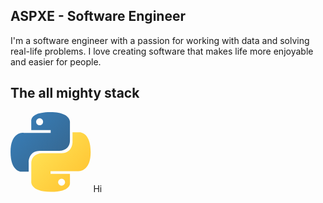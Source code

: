 <div class="container-fluid">
  <div class="row text-center">
    <h2>ASPXE - Software Engineer</h2>
  </div>
  <div class="row pt-5">
    <div class="col">
     <p>I'm a software engineer with a passion for working with data and solving real-life problems. I love creating software that makes life more enjoyable and easier for people.</p> 
    </div>
  </div>
  <div class="row pt-5">
    <div class="col text-center">
      <h2>The all mighty stack</h2>
    </div>
  </div>
  <div class="row pt-5">
    <div class="col">
      <p>
          <svg xmlns="http://www.w3.org/2000/svg" width="128.51" height="128" viewBox="0 0 256 255"><defs><linearGradient id="IconifyId190f66b0251dcaf2f4" x1="12.959%" x2="79.639%" y1="12.039%" y2="78.201%"><stop offset="0%" stop-color="#387EB8"/><stop offset="100%" stop-color="#366994"/></linearGradient><linearGradient id="IconifyId190f66b0251dcaf2f5" x1="19.128%" x2="90.742%" y1="20.579%" y2="88.429%"><stop offset="0%" stop-color="#FFE052"/><stop offset="100%" stop-color="#FFC331"/></linearGradient></defs><path fill="url(#IconifyId190f66b0251dcaf2f4)" d="M126.916.072c-64.832 0-60.784 28.115-60.784 28.115l.072 29.128h61.868v8.745H41.631S.145 61.355.145 126.77c0 65.417 36.21 63.097 36.21 63.097h21.61v-30.356s-1.165-36.21 35.632-36.21h61.362s34.475.557 34.475-33.319V33.97S194.67.072 126.916.072M92.802 19.66a11.12 11.12 0 0 1 11.13 11.13a11.12 11.12 0 0 1-11.13 11.13a11.12 11.12 0 0 1-11.13-11.13a11.12 11.12 0 0 1 11.13-11.13"/><path fill="url(#IconifyId190f66b0251dcaf2f5)" d="M128.757 254.126c64.832 0 60.784-28.115 60.784-28.115l-.072-29.127H127.6v-8.745h86.441s41.486 4.705 41.486-60.712c0-65.416-36.21-63.096-36.21-63.096h-21.61v30.355s1.165 36.21-35.632 36.21h-61.362s-34.475-.557-34.475 33.32v56.013s-5.235 33.897 62.518 33.897m34.114-19.586a11.12 11.12 0 0 1-11.13-11.13a11.12 11.12 0 0 1 11.13-11.131a11.12 11.12 0 0 1 11.13 11.13a11.12 11.12 0 0 1-11.13 11.13"/></svg>
        Hi
      </p>
    </div>
  </div>
</div>

